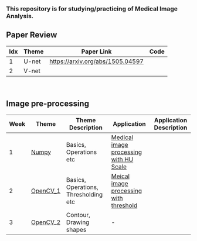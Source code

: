 
### This repository is for studying/practicing of Medical Image Analysis.


## Paper Review
| Idx  | Theme | Paper Link | Code |  
| ------------- | ------------- |------------- |------------- |
| 1 | U-net | https://arxiv.org/abs/1505.04597  | | 
| 2 | V-net |   | | 


<br/>

## Image pre-processing 

| Week  | Theme |   Theme Description | Application |  Application Description  |
| ------------- | ------------- |------------- |------------- |------------- |
| 1 | [Numpy](https://github.com/Soomin-Maxwell/Medical_AI_study/blob/main/Numpy%26OpenCV/Numpy.ipynb)  |   Basics, Operations etc | [Medical image processing with HU Scale](https://github.com/Soomin-Maxwell/Medical_AI_study/blob/main/Application/Medical_Image_processing_with_HU_Scale.ipynb) |  |
| 2  | [OpenCV_1](https://github.com/Soomin-Maxwell/Medical_AI_study/blob/main/Numpy%26OpenCV/OpenCV.ipynb)  |  Basics, Operations, Thresholding etc | [Meical image processing with threshold](https://github.com/Soomin-Maxwell/Medical_AI_study/blob/main/Application/Medical_Image_processing_with_OpenCV.ipynb) |  |
| 3  | [OpenCV_2](https://github.com/Soomin-Maxwell/Medical_AI_study/blob/main/Numpy%26OpenCV/OpenCV_Draw_a_Shape.ipynb)  |  Contour, Drawing shapes | - |  |
